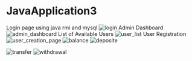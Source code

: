 # JavaApplication3
Login page using java rmi and mysql
![login](https://user-images.githubusercontent.com/48628534/124719055-695ae480-df0f-11eb-978b-c12c77125e99.png)
Admin Dashboard
![admin_dashboard](https://user-images.githubusercontent.com/48628534/124719553-f1d98500-df0f-11eb-9281-20e695cacb62.png)
List of Available Users
![user_list](https://user-images.githubusercontent.com/48628534/124719833-3c5b0180-df10-11eb-8ade-d2168899862c.PNG)
User Registration
![user_creation_page](https://user-images.githubusercontent.com/48628534/124719857-411fb580-df10-11eb-9ef9-f9bf0fa1b0df.PNG)
![balance](https://user-images.githubusercontent.com/48628534/124720668-0cf8c480-df11-11eb-8096-a43c6dd62290.PNG)
![deposite](https://user-images.githubusercontent.com/48628534/124720675-0f5b1e80-df11-11eb-840f-1df00e9200d7.PNG)

![transfer](https://user-images.githubusercontent.com/48628534/124720706-184bf000-df11-11eb-8078-7473ebd3c586.PNG)
![withdrawal](https://user-images.githubusercontent.com/48628534/124720722-1c780d80-df11-11eb-93ec-3e44f74983da.PNG)
